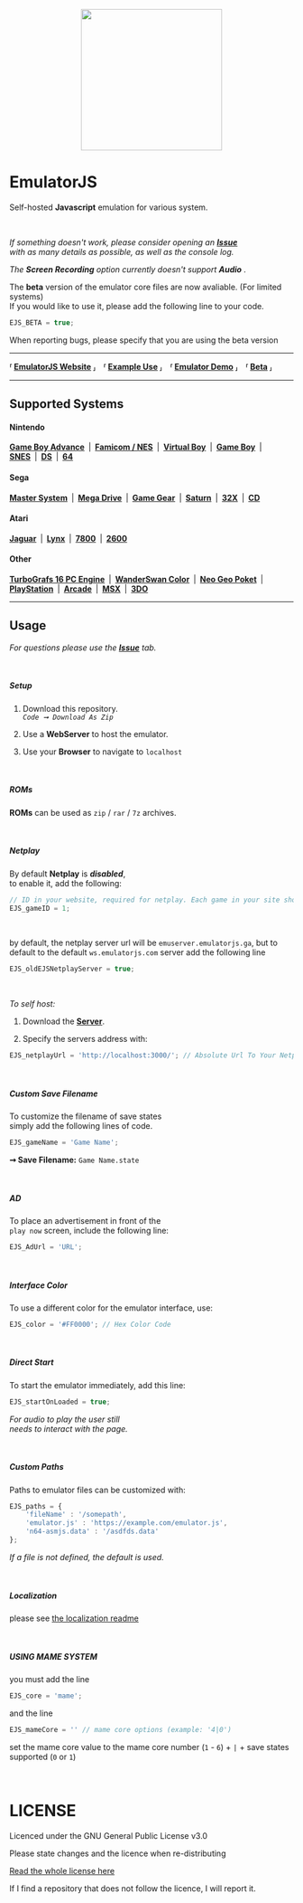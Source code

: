 <p align="center">
<img src="https://user-images.githubusercontent.com/74841470/155255251-0a0840ee-51d7-4f9e-878b-1be287d9a984.png" width="250">
</p>

# EmulatorJS

Self-hosted **Javascript** emulation for various system.

<br>

*If something doesn't work, please consider opening an* ***[Issue]*** <br>
*with as many details as possible, as well as the console log.*

*The* ***Screen Recording*** *option currently doesn't support* ***Audio*** *.*

The **beta** version of the emulator core files are now avaliable. (For limited systems) <br>
If you would like to use it, please add the following line to your code.

```js
EJS_BETA = true;
```

When reporting bugs, please specify that you are using the beta version

---

**⸢ [EmulatorJS Website] ⸥ ⸢ [Example Use] ⸥ ⸢ [Emulator Demo] ⸥ ⸢ [Beta] ⸥**

---

## Supported Systems

#### Nintendo

**[Game Boy Advance][Nintendo Game Boy Advance]** | **[Famicom / NES][NES / Famicom]** | **[Virtual Boy][Virtual Boy]** | **[Game Boy][Nintendo Game Boy]** | **[SNES]** | **[DS][Nintendo DS]** | **[64][Nintendo 64]**

#### Sega
**[Master System][Sega Master System]** | **[Mega Drive][Sega Mega Drive]** | **[Game Gear][Sega Game Gear]** | **[Saturn][Sega Saturn]** | **[32X][Sega 32X]** | **[CD][Sega CD]**

#### Atari

**[Jaguar][Atari Jaguar]** | **[Lynx][Atari Lynx]** | **[7800][Atari 7800]** | **[2600][Atari 2600]**

#### Other

**[TurboGrafs 16 PC Engine][TurboGrafs-16 / PC Engine]** | **[WanderSwan Color][WanderSwan / Color]** | **[Neo Geo Poket][Neo Geo Poket]** | **[PlayStation]** | **[Arcade]** | **[MSX]** | **[3DO]**

---


## Usage

*For questions please use the* ***[Issue]*** *tab.*

<br>

##### Setup

1. Download this repository.<br>
    *`Code ➞ Download As Zip`*

2. Use a **WebServer** to host the emulator.

3. Use your **Browser** to navigate to `localhost`

<br>

##### ROMs

**ROMs** can be used as `zip` / `rar` / `7z` archives.

<br>

##### Netplay

By default **Netplay** is ***disabled***, <br>
to enable it, add the following:

```js
// ID in your website, required for netplay. Each game in your site should have a different ID
EJS_gameID = 1;
```

<br>

by default, the netplay server url will be `emuserver.emulatorjs.ga`, but to default to the default `ws.emulatorjs.com` server add the following line

```js
EJS_oldEJSNetplayServer = true;
```

<br>

*To self host:*

1. Download the **[Server]**.

2. Specify the servers address with:

```js
EJS_netplayUrl = 'http://localhost:3000/'; // Absolute Url To Your Netplay Server
```

<br>

##### Custom Save Filename

To customize the filename of save states <br>
simply add the following lines of code.

```js
EJS_gameName = 'Game Name';
```

**➞ Save Filename:** `Game Name.state`

<br>

##### AD

To place an advertisement in front of the <br>
`play now` screen, include the following line:

```js
EJS_AdUrl = 'URL';
```

<br>

##### Interface Color

To use a different color for the emulator interface, use:

```js
EJS_color = '#FF0000'; // Hex Color Code
```

<br>

##### Direct Start

To start the emulator immediately, add this line:

```js
EJS_startOnLoaded = true;
```

*For audio to play the user still* <br>
*needs to interact with the page.*

<br>

##### Custom Paths

Paths to emulator files can be customized with:

```js
EJS_paths = {
    'fileName' : '/somepath',
    'emulator.js' : 'https://example.com/emulator.js',
    'n64-asmjs.data' : '/asdfds.data'
};
```

*If a file is not defined, the default is used.*

<br>

##### Localization

please see [the localization readme]

<br>

##### USING MAME SYSTEM

you must add the line

```js
EJS_core = 'mame';
```

and the line

```js
EJS_mameCore = '' // mame core options (example: '4|0')
```
set the mame core value to the mame core number (`1` - `6`) + `|` + save states supported (`0` or `1`)

<br>

# LICENSE

Licenced under the GNU General Public License v3.0

Please state changes and the licence when re-distributing

[Read the whole license here]

If I find a repository that does not follow the licence, I will report it.


<!----------------------------------------------------------------------------->

[EmulatorJS Website]: https://emulatorjs.ga/
[Example Use]: https://coldcast.org/games/1/Super-Mario-Bros
[Emulator Demo]: https://emulatorjs.ga/demo/
[Beta]: https://emulatorjs.ga/beta/

[Issue]: https://github.com/ethanaobrien/emulatorjs/issues
[This repository]: https://github.com/linuxserver/emulatorjs

[Server]: https://github.com/ethanaobrien/emuserver/releases

[the localization readme]: data/localization/
[Read the whole license here]: LICENSE

[NES / Famicom]: docs/NES-Famicom.md
[SNES]: docs/SNES.md
[Nintendo 64]: docs/Nintendo%2064.md
[Nintendo Game Boy]: docs/Nintendo%20Game%20Boy.md
[Nintendo Game Boy Advance]: docs/Nintendo%20Game%20Boy%20Advance.md
[Nintendo DS]: docs/Nintendo%20DS.md
[PlayStation]: docs/PlayStation.md
[Virtual Boy]: docs/Virtual%20Boy.md
[Sega Mega Drive]: docs/Sega%20Mega%20Drive.md
[Sega Master System]: docs/Sega%20Master%20System.md
[Sega CD]: docs/Sega%20CD.md
[Atari Lynx]: docs/Atari%20Lynx.md
[MSX]: docs/MSX.md
[3DO]: docs/3DO.md
[Sega 32X]: docs/Sega%2032X.md
[Atari Jaguar]: docs/Atari%20Jaguar.md
[Neo Geo Poket]: docs/Neo%20Geo%20Poket.md
[Sega Game Gear]: docs/Sega%20Game%20Gear.md
[Sega Saturn]: docs/Sega%20Saturn.md
[Atari 7800]: docs/Atari%207800.md
[WanderSwan / Color]: docs/WanderSwan-Color.md
[TurboGrafs-16 / PC Engine]: docs/TurboGrafs%2016-PC%20Engine.md
[Arcade]: docs/Arcade.md
[Atari 2600]: docs/Atari%202600.md
